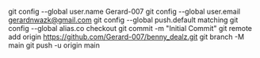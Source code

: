 git config --global user.name Gerard-007
git config --global user.email gerardnwazk@gmail.com
git config --global push.default matching
git config --global alias.co checkout
git commit -m "Initial Commit"
git remote add origin https://github.com/Gerard-007/benny_dealz.git
git branch -M main
git push -u origin main